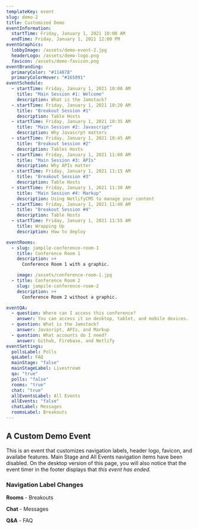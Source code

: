 ```yaml
---
templateKey: event
slug: demo-2
title: Customized Demo
eventInformation:
  startTime: Friday, January 1, 2021 10:00 AM
  endTime: Friday, January 1, 2021 12:00 PM
eventGraphics:
  lobbyImage: /assets/demo-event-2.jpg
  headerLogo: /assets/demo-logo.png
  favicon: /assets/demo-favicon.png
eventBranding:
  primaryColor: "#114878"
  primaryColorHover: "#165891"
eventSchedule:
  - startTime: Friday, January 1, 2021 10:00 AM
    title: "Main Session #1: Welcome"
    description: What is the Jamstack?
  - startTime: Friday, January 1, 2021 10:20 AM
    title: "Breakout Session #1"
    description: Table Hosts
  - startTime: Friday, January 1, 2021 10:35 AM
    title: "Main Session #2: Javascript"
    description: Why Javascrpt matters
  - startTime: Friday, January 1, 2021 10:45 AM
    title: "Breakout Session #2"
    description: Tables Hosts
  - startTime: Friday, January 1, 2021 11:00 AM
    title: "Main Session #3: APIs"
    description: Why APIs matter
  - startTime: Friday, January 1, 2021 11:15 AM
    title: "Breakout Session #3"
    description: Table Hosts
  - startTime: Friday, January 1, 2021 11:30 AM
    title: "Main Session #4: Markup"
    description: Using NetlifyCMS to manage your content
  - startTime: Friday, January 1, 2021 11:40 AM
    title: "Breakout Session #4"
    description: Table Hosts
  - startTime: Friday, January 1, 2021 11:55 AM
    title: Wrapping Up
    description: How to deploy

eventRooms:
  - slug: jampile-conference-room-1
    title: Conference Room 1
    description: >+
      Conference Room 1 with a graphic.

    image: /assets/conference-room-1.jpg
  - title: Conference Room 2
    slug: jampile-conference-room-2
    description: >+
      Conference Room 2 without a graphic.

eventQA:
  - question: Where can I access this conference?
    answer: You can access it on desktop, tablet, and mobile devices.
  - question: What is the Jamstack?
    answer: Javasript, APIs, and Markup
  - question: What accounts do I need?
    answer: Github, Firebase, and Netlify
eventSettings:
  pollsLabel: Polls
  qaLabel: FAQ
  mainStage: "false"
  mainStageLabel: Livestream
  qa: "true"
  polls: "false"
  rooms: "true"
  chat: "true"
  allEventsLabel: All Events
  allEvents: "false"
  chatLabel: Messages
  roomsLabel: Breakouts
---
```

## A Custom Demo Event

This is an event that customizes navigation labels, header logo, favicon, and availabe features. Main Stage and All Events navigation items have been disabled. On the desktop version of this page, you will also notice that the event timer in the footer displays that _this event has ended._

### Navigation Label Changes

**Rooms** - Breakouts

**Chat** - Messages

**Q&A** - FAQ
